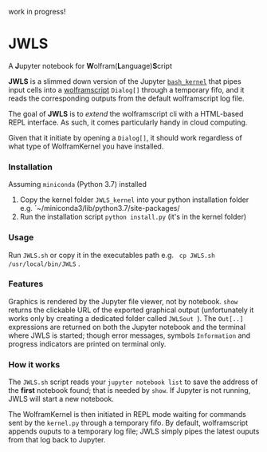 work in progress!

# JWLS

A **J**upyter notebook for **W**olfram(**L**anguage)**S**cript

**JWLS** is a slimmed down version of the Jupyter [`bash_kernel`](https://github.com/takluyver/bash_kernel) 
that pipes input cells into a [wolframscript](https://www.wolfram.com/wolframscript/) `Dialog[]` 
through a temporary fifo, and it reads the corresponding outputs from
the default wolframscript log file. 

The goal of **JWLS** is to *extend* the wolframscript cli with a HTML-based REPL interface.
As such, it comes particularly handy in cloud computing. 

Given that it initiate by opening a `Dialog[]`, it should work regardless of what type of WolframKernel you have installed. 

### Installation

Assuming `miniconda` (Python 3.7) installed

1. Copy the kernel folder `JWLS_kernel` into your python installation folder e.g. `~/miniconda3/lib/python3.7/site-packages/ 
2. Run the installation script  `python install.py` (it's in the kernel folder)


### Usage

Run `JWLS.sh` or copy it in the executables path e.g. ` cp JWLS.sh /usr/local/bin/JWLS` .


### Features

Graphics is rendered by the Jupyter file viewer, not by notebook. 
`show` returns the clickable URL of the exported graphical output (unfortunately it works only by creating a dedicated folder called `JWLSout
`).
The `Out[..]` expressions are returned on both the Jupyter notebook and the terminal 
where JWLS is started; though error messages, symbols `Information` and progress indicators are printed on terminal only.



### How it works

The `JWLS.sh` script reads your `jupyter notebook list` to save the address of the **first** notebook found; that is needed by `show`.  If Jupyter is not running, JWLS will start a new notebook. 

The WolframKernel is then initiated in REPL mode waiting for commands sent by the `kernel.py` through a temporary fifo.
By default, wolframscript appends ouputs to a temporary log file; JWLS simply pipes the latest ouputs from that log back to Jupyter. 

